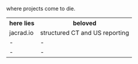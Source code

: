 where projects come to die.<br>
<table>
  <tr>
    <th>here lies</th>
    <th>beloved</th>
  </tr>
  <tr>
    <td>jacrad.io</td>
    <td>structured CT and US reporting</td>
  </tr>
  <tr>
    <td>-</td>
    <td>-</td>
  </tr>
  <tr>
    <td>-</td>
    <td>-</td>
  </tr>
</table>